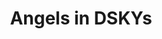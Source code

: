 ---
pid: ch868
title: Angels in DSKYs
location_transcription: North Philly (abandoned warehouse)
coordinates: "[-75.148945312238, 39.995468068542]"
zipcode: '19125'
gen_neighborhood: River Wards
neighborhood: Fishtown,Kensington
outside_phl: 
age: '42'
age_range: 40-49
instagram: 
image_file_name: ch_868.jpg
proposal_transcription: |-
  '- A monument to happy peaceful people getting along!
  - A house for all of the homeless people in the city, a monument to those in need (and want to help themselves)
topic: Social Justice,Uplifting
topic_summary: 0, 0
type: Other No Form
keywords_other: homeless, peace
credit: Angela Otero Dielfi
image_labels: 
twitter: 
facebook: 
permalink: "/monuments/ch868/"
layout: item-page
---